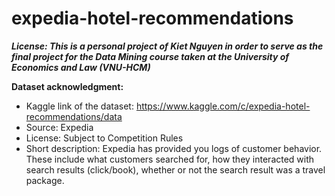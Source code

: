 # expedia-hotel-recommendations
**_License:
This is a personal project of Kiet Nguyen in order to serve as the final project for the Data Mining course taken at the University of Economics and Law (VNU-HCM)_**

**Dataset acknowledgment:**
   - Kaggle link of the dataset: https://www.kaggle.com/c/expedia-hotel-recommendations/data
   - Source: Expedia
   - License: Subject to Competition Rules
   - Short description: Expedia has provided you logs of customer behavior. These include what customers searched for, how they interacted with search results (click/book), whether or not the search result was a travel package.

